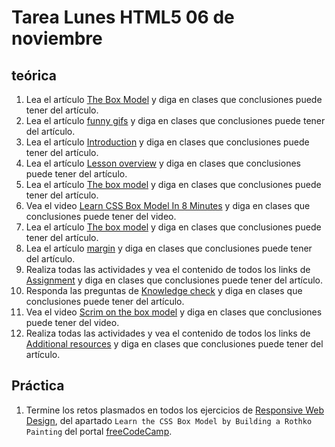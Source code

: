 # Tarea Lunes HTML5 06 de noviembre

## teórica

1. Lea el artículo [The Box Model](https://www.theodinproject.com/lessons/foundations-the-box-model) y diga en clases que conclusiones puede tener del artículo.
2. Lea el artículo [funny gifs](https://giphy.com/gifs/css-13FrpeVH09Zrb2) y diga en clases que conclusiones puede tener del artículo.
3. Lea el artículo [Introduction](https://www.theodinproject.com/lessons/foundations-the-box-model#introduction) y diga en clases que conclusiones puede tener del artículo.
4. Lea el artículo [Lesson overview](https://www.theodinproject.com/lessons/foundations-the-box-model#lesson-overview) y diga en clases que conclusiones puede tener del artículo.
5. Lea el artículo [The box model](https://www.theodinproject.com/lessons/foundations-the-box-model#the-box-model) y diga en clases que conclusiones puede tener del artículo.
6. Vea el video [Learn CSS Box Model In 8 Minutes](https://www.youtube.com/watch?v=rIO5326FgPE&ab_channel=WebDevSimplified) y diga en clases que conclusiones puede tener del video.
7. Lea el artículo [The box model](https://developer.mozilla.org/en-US/docs/Learn/CSS/Building_blocks/The_box_model) y diga en clases que conclusiones puede tener del artículo.
8. Lea el artículo [margin](https://css-tricks.com/almanac/properties/m/margin/) y diga en clases que conclusiones puede tener del artículo.
9. Realiza todas las actividades y vea el contenido de todos los links de [Assignment](https://www.theodinproject.com/lessons/foundations-the-box-model#assignment) y diga en clases que conclusiones puede tener del artículo.
10. Responda las preguntas de [Knowledge check](https://www.theodinproject.com/lessons/foundations-the-box-model#knowledge-check) y diga en clases que conclusiones puede tener del artículo.
11. Vea el video [Scrim on the box model](https://scrimba.com/scrim/cof3d488184abe24ec6258ab4) y diga en clases que conclusiones puede tener del video.
12. Realiza todas las actividades y vea el contenido de todos los links de [Additional resources](https://www.theodinproject.com/lessons/foundations-the-box-model#additional-resources) y diga en clases que conclusiones puede tener del artículo.

## Práctica

1. Termine los retos plasmados en todos los ejercicios de [Responsive Web Design](https://www.freecodecamp.org/learn/2022/responsive-web-design/), del apartado `Learn the CSS Box Model by Building a Rothko Painting` del portal [freeCodeCamp](https://www.freecodecamp.org/learn/).
